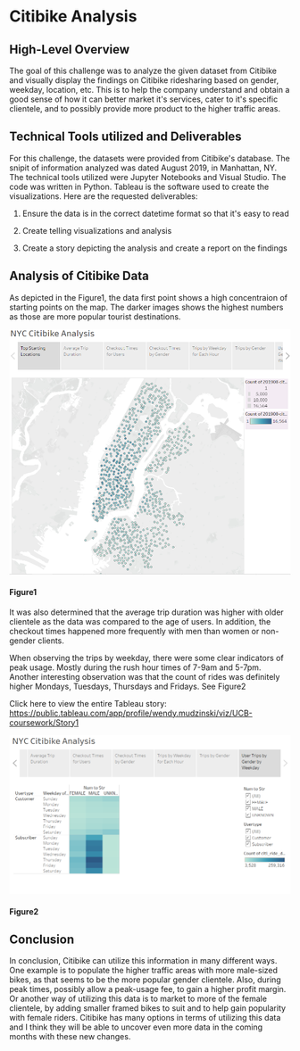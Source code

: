 # Citibike Analysis

## High-Level Overview
The goal of this challenge was to analyze the given dataset from Citibike and visually display the findings on Citibike ridesharing based on gender, weekday, location, etc.  This is to help the company understand and obtain a good sense of how it can better market it's services, cater to it's specific clientele, and to possibly provide more product to the higher traffic areas.

## Technical Tools utilized and Deliverables

For this challenge, the datasets were provided from Citibike's database.  The snipit of information analyzed was dated August 2019, in Manhattan, NY.  The technical tools utilized were Jupyter Notebooks and Visual Studio.  The code was written in Python.  Tableau is the software used to create the visualizations.  Here are the requested deliverables:

1. Ensure the data is in the correct datetime format so that it's easy to read

2. Create telling visualizations and analysis

3. Create a story depicting the analysis and create a report on the findings

## Analysis of Citibike Data

As depicted in the Figure1, the data first point shows a high concentraion of starting points on the map.  The darker images shows the highest numbers as those are more popular tourist destinations.

![TopStartLoc.PNG](resources/TopStartLoc.PNG)

#### Figure1

It was also determined that the average trip duration was higher with older clientele as the data was compared to the age of users.  In addition, the checkout times happened more frequently with men than women or non-gender clients.

When observing the trips by weekday, there were some clear indicators of peak usage.  Mostly during the rush hour times of 7-9am and 5-7pm.  Another interesting observation was that the count of rides was definitely higher Mondays, Tuesdays, Thursdays and Fridays.  See Figure2

Click here to view the entire Tableau story: https://public.tableau.com/app/profile/wendy.mudzinski/viz/UCB-coursework/Story1

![UserTripsByGenderWeekday.PNG](resources/UserTripsByGenderWeekday.PNG)

#### Figure2

## Conclusion

In conclusion, Citibike can utilize this information in many different ways.  One example is to populate the higher traffic areas with more male-sized bikes, as that seems to be the more popular gender clientele.  Also, during peak times, possibly allow a peak-usage fee, to gain a higher profit margin.  Or another way of utilizing this data is to market to more of the female clientele, by adding smaller framed bikes to suit and to help gain popularity with female riders.  Citibike has many options in terms of utilizing this data and I think they will be able to uncover even more data in the coming months with these new changes.
